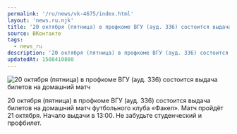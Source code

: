 ```yaml
---
permalink: '/ru/news/vk-4675/index.html'
layout: 'news.ru.njk'
title: '20 октября (пятница) в профкоме ВГУ (ауд. 336) состоится выдача билетов на домашний матч футбол'
source: ВКонтакте
tags:
  - news_ru
description: '20 октября (пятница) в профкоме ВГУ (ауд. 336) состоится выдача билетов на домашний матч'
updatedAt: 1508410860
---
```

![20 октября (пятница) в профкоме ВГУ (ауд. 336) состоится выдача билетов на домашний матч](https://sun9-48.userapi.com/impf/c840639/v840639722/17d41/NGDktZT-OiA.jpg?size=1000x667&quality=96&proxy=1&sign=a05c831c3c59c6260f354af9f23e276c&c_uniq_tag=l4oI5j5ee1a0Gp40-GJtNWbFUjibuRs0WWdbb5zSvUE&type=album)

20 октября (пятница) в профкоме ВГУ (ауд. 336) состоится выдача билетов на домашний матч футбольного клуба «Факел». Матч пройдёт 21 октября.
Начало выдачи в 13:00.
Не забудьте студенческий и профбилет.
